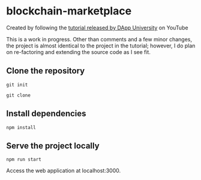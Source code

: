 # blockchain-marketplace
Created by following the [tutorial released by DApp University](https://www.youtube.com/watch?v=VH9Q2lf2mNo) on YouTube

This is a work in progress. Other than comments and a few minor changes, the project is almost identical to the project in the tutorial; however, I do plan on re-factoring and extending the source code as I see fit.

## Clone the repository
```
git init
```
```
git clone 
```

## Install dependencies
```
npm install
```

## Serve the project locally
```
npm run start
```

Access the web application at localhost:3000.
